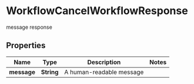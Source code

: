

# WorkflowCancelWorkflowResponse

message response

## Properties

| Name | Type | Description | Notes |
|------------ | ------------- | ------------- | -------------|
|**message** | **String** | A human-readable message |  |



